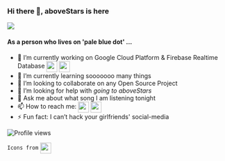 ### Hi there 👋, aboveStars is here
![](https://media.giphy.com/media/l0K4k1O7RJSghST3a/giphy.gif)
#### As a person who lives on '**pale blue dot**' ...
- 🔭 I’m currently working on Google Cloud Platform & Firebase Realtime Database
[<img align= "center" src="https://img.icons8.com/color/452/google-cloud.png" width="25"/>](https://cloud.google.com/?hl=tr)
[<img align= "center" src="https://img.icons8.com/color/344/firebase.png" width="25"/>](https://firebase.google.com/)
- 🌱 I’m currently learning sooooooo many things 
- 👯 I’m looking to collaborate on any Open Source Project 
- 🤔 I’m looking for help with *going to aboveStars* 
- 💬 Ask me about what song I am listening tonight 
- 📫 How to reach me:
[<img align= "center" src="https://img.icons8.com/color/344/apple-mail.png" width="25"/>](mailto:yunuskorkmazitu@gmail.com)
[<img align= "center" src="https://img.icons8.com/color/344/instagram-new--v2.png" width="25"/>](https://www.instagram.com/yunus20korkmaz03/) 
- ⚡ Fun fact: I can’t hack your girlfriends' social-media 

![Profile views](https://gpvc.arturio.dev/aboveStars)

`Icons from`
[<img align= "center" src="https://img.icons8.com/color/344/icons8-new-logo.png" width="25"/>](https://icons8.com/)
